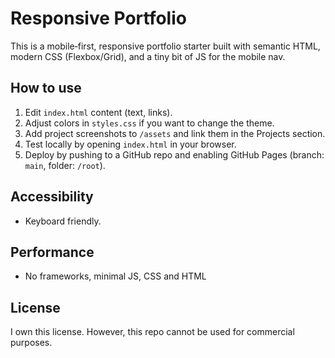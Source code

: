 # Responsive Portfolio

This is a mobile‑first, responsive portfolio starter built with semantic HTML, modern CSS (Flexbox/Grid), and a tiny bit of JS for the mobile nav.

## How to use
1. Edit `index.html` content (text, links).
2. Adjust colors in `styles.css` if you want to change the theme.
3. Add project screenshots to `/assets` and link them in the Projects section.
4. Test locally by opening `index.html` in your browser.
5. Deploy by pushing to a GitHub repo and enabling GitHub Pages (branch: `main`, folder: `/root`).

## Accessibility
- Keyboard friendly.

## Performance
- No frameworks, minimal JS, CSS and HTML

## License
I own this license. However, this repo cannot be used for commercial purposes. 
